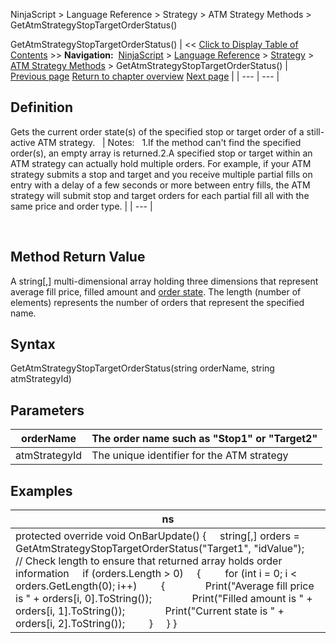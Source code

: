 ﻿
NinjaScript \> Language Reference \> Strategy \> ATM Strategy Methods \> GetAtmStrategyStopTargetOrderStatus()

GetAtmStrategyStopTargetOrderStatus()
| \<\< [Click to Display Table of Contents](getatmstrategystoptargetorders.md) \>\> **Navigation:**     [NinjaScript](ninjascript-1.md) \> [Language Reference](language_reference_wip-1.md) \> [Strategy](strategy-1.md) \> [ATM Strategy Methods](atm_strategy_methods-1.md) \> GetAtmStrategyStopTargetOrderStatus() | [Previous page](getatmstrategyrealizedprofitlo-1.md) [Return to chapter overview](atm_strategy_methods-1.md) [Next page](getatmstrategyunrealizedprofit-1.md) |
| --- | --- |
## Definition
Gets the current order state(s) of the specified stop or target order of a still\-active ATM strategy.
 
| Notes:   1\.If the method can't find the specified order(s), an empty array is returned.2\.A specified stop or target within an ATM strategy can actually hold multiple orders. For example, if your ATM strategy submits a stop and target and you receive multiple partial fills on entry with a delay of a few seconds or more between entry fills, the ATM strategy will submit stop and target orders for each partial fill all with the same price and order type. |
| --- |

 
## Method Return Value
A string\[,] multi\-dimensional array holding three dimensions that represent average fill price, filled amount and [order state](order_state_definitions-1.md). The length (number of elements) represents the number of orders that represent the specified name.
## 
## Syntax
GetAtmStrategyStopTargetOrderStatus(string orderName, string atmStrategyId)
 
## 
## Parameters
| orderName | The order name such as "Stop1" or "Target2" |
| --- | --- |
| atmStrategyId | The unique identifier for the ATM strategy |

## 
## Examples
| ns |
| --- |
| protected override void OnBarUpdate() {      string\[,] orders \= GetAtmStrategyStopTargetOrderStatus("Target1", "idValue");        // Check length to ensure that returned array holds order information      if (orders.Length \> 0)      {          for (int i \= 0; i \< orders.GetLength(0); i\+\+)          {                Print("Average fill price is " \+ orders\[i, 0].ToString());                Print("Filled amount is " \+ orders\[i, 1].ToString());                Print("Current state is " \+ orders\[i, 2].ToString());          }      } } |
